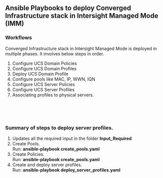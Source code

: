 ## Ansible Playbooks to deploy Converged Infrastructure stack in Intersight Managed Mode (IMM)

### Workflows

Converged Infrastructure stack in Intersight Managed Mode is deployed in multiple phases. It involves below steps in order.

1. Configure UCS Domain Policies
2. Configure UCS Domain Profiles
3. Deploy UCS Domain Profile
4. Configure pools like MAC, IP, WWN, IQN
4. Configure UCS Server Policies
5. Configure UCS Server Profiles
6. Associating profiles to physical servers.

<br />
<br />
<br />

### Summary of steps to deploy server profiles.
1. Updates all the required input in the folder **Input_Required**
2. Create Pools. <br />
   Run:  **ansible-playbook create_pools.yaml**
4. Create Policies. <br /> 
   Run:  **ansible-playbook create_pools.yaml**
6. Create and deploy server profiles. <br />
   Run:  **ansible-playbook deploy_server_profiles.yaml**
